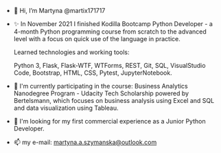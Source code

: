 - 👋 Hi, I’m Martyna @martix171717

- ✨ In November 2021 I finished Kodilla Bootcamp Python Developer - a 4-month Python programming course from scratch
to the advanced level with a focus on quick use of the language in practice.

  Learned technologies and working tools:
  
  Python 3, Flask, Flask-WTF, WTForms, REST, Git, SQL, VisualStudio Code, Bootstrap, HTML, CSS, Pytest, JupyterNotebook.

- 🌱 I'm currently participating in the course: Business Analytics Nanodegree Program - Udacity Tech Scholarship 
powered by Bertelsmann, which focuses on business analysis using Excel and SQL and data visualization using Tableau.

- 💞️ I'm looking for my first commercial experience as a Junior Python Developer.

- 📫 my e-mail: martyna.a.szymanska@outlook.com

<!---
martix171717/martix171717 is a ✨ special ✨ repository because its `README.md` (this file) appears on your GitHub profile.
You can click the Preview link to take a look at your changes.
--->
